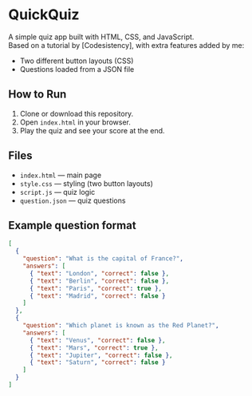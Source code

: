 # QuickQuiz

A simple quiz app built with HTML, CSS, and JavaScript.  
Based on a tutorial by [Codesistency], with extra features added by me:
- Two different button layouts (CSS)
- Questions loaded from a JSON file

## How to Run
1. Clone or download this repository.
2. Open `index.html` in your browser.
3. Play the quiz and see your score at the end.

## Files
- `index.html` — main page
- `style.css` — styling (two button layouts)
- `script.js` — quiz logic
- `question.json` — quiz questions

## Example question format
```json
[
  {
    "question": "What is the capital of France?",
    "answers": [
      { "text": "London", "correct": false },
      { "text": "Berlin", "correct": false },
      { "text": "Paris", "correct": true },
      { "text": "Madrid", "correct": false }
    ]
  },
  {
    "question": "Which planet is known as the Red Planet?",
    "answers": [
      { "text": "Venus", "correct": false },
      { "text": "Mars", "correct": true },
      { "text": "Jupiter", "correct": false },
      { "text": "Saturn", "correct": false }
    ]
  }
]
